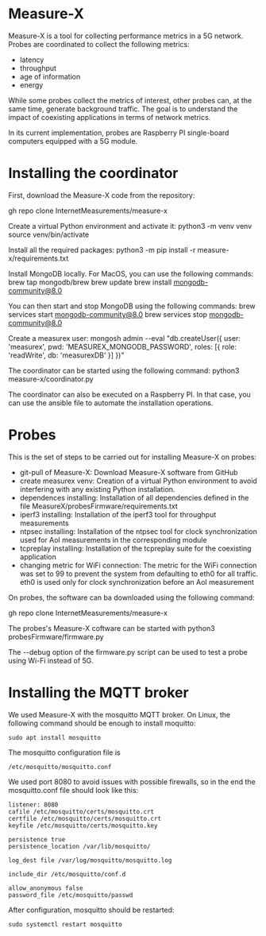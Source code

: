 # Measure-X

Measure-X is a tool for collecting performance metrics in a 5G network. 
Probes are coordinated to collect the following metrics: 
 - latency
 - throughput
 - age of information
 - energy

While some probes collect the metrics of interest, other probes can, at the same time, generate background traffic. 
The goal is to understand the impact of coexisting applications in terms of network metrics.

In its current implementation, probes are Raspberry PI single-board computers equipped with a 5G module. 


# Installing the coordinator 

First, download the Measure-X code from the repository:

gh repo clone InternetMeasurements/measure-x

Create a virtual Python environment and activate it:
python3 -m venv venv
source venv/bin/activate

Install all the required packages:
python3 -m pip install -r measure-x/requirements.txt

Install MongoDB locally. For MacOS, you can use the following commands:
brew tap mongodb/brew
brew update
brew install mongodb-community@8.0

You can then start and stop MongoDB using the following commands:
brew services start mongodb-community@8.0
brew services stop mongodb-community@8.0

Create a measurex user:
mongosh admin --eval "db.createUser({
    user: 'measurex',
    pwd: 'MEASUREX_MONGODB_PASSWORD',
    roles: [{ role: 'readWrite', db: 'measurexDB' }]
})"

The coordinator can be started using the following command:
python3 measure-x/coordinator.py

The coordinator can also be executed on a Raspberry PI. In that case, you can use the ansible file to automate the installation operations. 



# Probes

This is the set of steps to be carried out for installing Measure-X on probes:
- git-pull of Measure-X: Download Measure-X software from GitHub
- create measurex venv: Creation of a virtual Python environment to avoid
interfering with any existing Python installation.
- dependences installing: Installation of all dependencies defined in the file
MeasureX/probesFirmware/requirements.txt
- iperf3 installing: Installation of the iperf3 tool for throughput measurements
- ntpsec installing: Installation of the ntpsec tool for clock synchronization used for AoI measurements in the corresponding module
- tcpreplay installing: Installation of the tcpreplay suite for the coexisting
application
- changing metric for WiFi connection: The metric for the WiFi connection
was set to 99 to prevent the system from defaulting to eth0 for all traffic. eth0 is used only for clock synchronization before an AoI measurement

On probes, the software can ba downloaded using the following command: 

gh repo clone InternetMeasurements/measure-x


The probes's Measure-X coftware can be started with 
python3 probesFirmware/firmware.py

The --debug option of the firmware.py script can be used to test a probe using Wi-Fi instead of 5G.


# Installing the MQTT broker
We used Measure-X with the mosquitto MQTT broker. 
On Linux, the following command should be enough to install moquitto:
```
sudo apt install mosquitto
````

The mosquitto configuration file is
```
/etc/mosquitto/mosquitto.conf
````

We used port 8080 to avoid issues with possible firewalls, so in the end the mosquitto.conf file should look like this:
```
listener: 8080
cafile /etc/mosquitto/certs/mosquitto.crt
certfile /etc/mosquitto/certs/mosquitto.crt
keyfile /etc/mosquitto/certs/mosquitto.key

persistence true
persistence_location /var/lib/mosquitto/

log_dest file /var/log/mosquitto/mosquitto.log

include_dir /etc/mosquitto/conf.d

allow_anonymous false
password_file /etc/mosquitto/passwd
```
After configuration, mosquitto should be restarted:
```
sudo systemctl restart mosquitto
```
